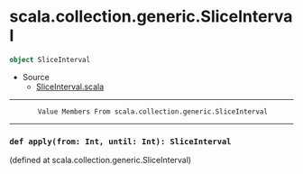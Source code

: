 
#                    scala.collection.generic.SliceInterval                    #

```scala
object SliceInterval
```

* Source
  * [SliceInterval.scala](https://github.com/scala/scala/tree/6d09a1ba5f/src/library/scala/collection/generic/SliceInterval.scala#L1)


--------------------------------------------------------------------------------
           Value Members From scala.collection.generic.SliceInterval
--------------------------------------------------------------------------------


### `def apply(from: Int, until: Int): SliceInterval`                        ###
(defined at scala.collection.generic.SliceInterval)
